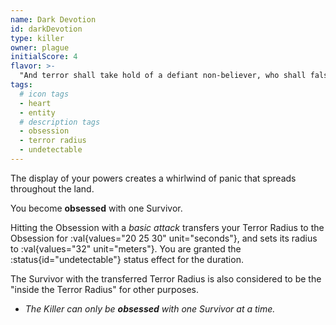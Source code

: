```yaml
---
name: Dark Devotion
id: darkDevotion
type: killer
owner: plague
initialScore: 4
flavor: >-
  "And terror shall take hold of a defiant non-believer, who shall falsely announce my arrival." (The Tablet of Adiris, 48. 9)
tags:
  # icon tags
  - heart
  - entity
  # description tags
  - obsession
  - terror radius
  - undetectable
---
```


The display of your powers creates a whirlwind of panic that spreads throughout the land.

You become **obsessed** with one Survivor.

Hitting the Obsession with a _basic attack_ transfers your Terror Radius to the Obsession for :val{values="20 25 30" unit="seconds"}, and sets its radius to :val{values="32" unit="meters"}. You are granted the :status{id="undetectable"} status effect for the duration.

The Survivor with the transferred Terror Radius is also considered to be the "inside the Terror Radius" for other purposes.

- _The Killer can only be **obsessed** with one Survivor at a time._
